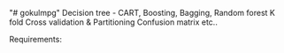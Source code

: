 "# gokulmpg" 
Decision tree - CART, Boosting, Bagging, Random forest
K fold Cross validation & Partitioning
Confusion matrix
etc..


Requirements:

